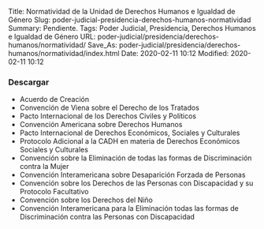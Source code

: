 Title: Normatividad de la Unidad de Derechos Humanos e Igualdad de Género
Slug: poder-judicial-presidencia-derechos-humanos-normatividad
Summary: Pendiente.
Tags: Poder Judicial, Presidencia, Derechos Humanos e Igualdad de Género
URL: poder-judicial/presidencia/derechos-humanos/normatividad/
Save_As: poder-judicial/presidencia/derechos-humanos/normatividad/index.html
Date: 2020-02-11 10:12
Modified: 2020-02-11 10:12


### Descargar

* Acuerdo de Creación
* Convención de Viena sobre el Derecho de los Tratados
* Pacto Internacional de los Derechos Civiles y Políticos
* Convención Americana sobre Derechos Humanos
* Pacto Internacional de Derechos Económicos, Sociales y Culturales
* Protocolo Adicional a la CADH en materia de Derechos Económicos Sociales y Culturales
* Convención sobre la Eliminación de todas las formas de Discriminación contra la Mujer
* Convención Interamericana sobre Desaparición Forzada de Personas
* Convención sobre los Derechos de las Personas con Discapacidad y su Protocolo Facultativo
* Convención sobre los Derechos del Niño
* Convención Interamericana para la Eliminación todas las formas de Discriminación contra las Personas con Discapacidad
